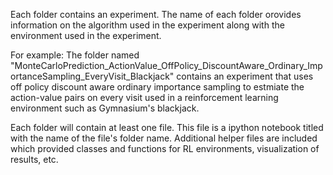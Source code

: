 Each folder contains an experiment. 
The name of each folder orovides information on the algorithm used in the experiment along with the environment used in the experiment. 

For example: The folder named "MonteCarloPrediction_ActionValue_OffPolicy_DiscountAware_Ordinary_ImportanceSampling_EveryVisit_Blackjack"
contains an experiment that uses off policy discount aware ordinary importance sampling to estmiate the action-value pairs on every visit 
used in a reinforcement learning environment such as Gymnasium's blackjack.

Each folder will contain at least one file. This file is a ipython notebook titled with the name of the file's folder name. Additional helper files are included which provided classes and functions for RL environments, visualization of results, etc.
